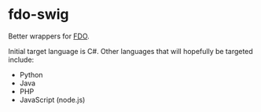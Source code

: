 fdo-swig
========

Better wrappers for [FDO](http://fdo.osgeo.org).

Initial target language is C#. Other languages that will hopefully be targeted include:

 * Python
 * Java
 * PHP
 * JavaScript (node.js)
